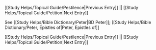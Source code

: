 [[Study Helps/Topical Guide/Pestilence|Previous Entry]]  ||  [[Study Helps/Topical Guide/Petition|Next Entry]]

 See [[Study Helps/Bible Dictionary/Peter|BD Peter]]; [[Study Helps/Bible Dictionary/Peter, Epistles of|Peter, Epistles of]]

[[Study Helps/Topical Guide/Pestilence|Previous Entry]]  ||  [[Study Helps/Topical Guide/Petition|Next Entry]]